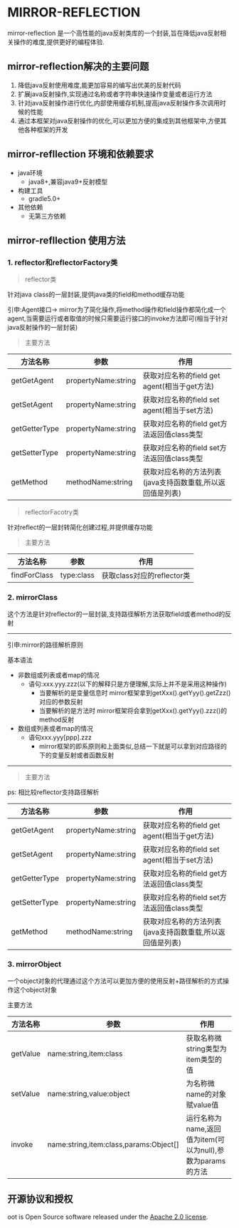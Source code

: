# MIRROR-REFLECTION

mirror-reflection 是一个高性能的java反射类库的一个封装,旨在降低java反射相关操作的难度,提供更好的编程体验.

## mirror-reflection解决的主要问题

1. 降低java反射使用难度,能更加容易的编写出优美的反射代码
2. 扩展java反射操作,实现通过名称或者字符串快速操作变量或者运行方法
3. 针对java反射操作进行优化,内部使用缓存机制,提高java反射操作多次调用时候的性能
4. 通过本框架对java反射操作的优化,可以更加方便的集成到其他框架中,方便其他各种框架的开发

## mirror-refllection 环境和依赖要求

- java环境
  - java8+,兼容java9+反射模型
- 构建工具
  - gradle5.0+
- 其他依赖
  - 无第三方依赖

## mirror-refllection 使用方法

### 1. reflector和reflectorFactory类

> reflector类

针对java class的一层封装,提供java类的field和method缓存功能

引申:Agent接口-> mirror为了简化操作,将method操作和field操作都简化成一个agent,当需要运行或者取值的时候只需要运行接口的invoke方法即可(相当于针对java反射操作的一层封装)

> 主要方法

方法名称|参数|作用
---|---|---
getGetAgent|propertyName:string|获取对应名称的field get agent(相当于get方法)
getSetAgent|propertyName:string|获取对应名称的field set agent(相当于set方法)
getGetterType|propertyName:string|获取对应名称的field get方法返回值class类型
getSetterType|propertyName:string|获取对应名称的field set方法返回值class类型
getMethod|methodName:string|获取对应名称的方法列表(java支持函数重载,所以返回值是列表)

> reflectorFacotry类

针对reflect的一层封转简化创建过程,并提供缓存功能

> 主要方法

方法名称|参数|作用
---|---|---
findForClass|type:class|获取class对应的reflector类

### 2. mirrorClass

这个方法是针对reflector的一层封装,支持路径解析方法获取field或者method的反射

-----

引申:mirror的路径解析原则

基本语法 

- 非数组或列表或者map的情况 
  - 语句:xxx.yyy.zzz(以下的解释只是方便理解,实际上并不是采用这种操作)
    - 当要解析的是变量信息时 mirror框架拿到getXxx().getYyy().getZzz()对应的参数反射
    - 当要解析的是方法时 mirror框架将会拿到getXxx().getYyy().zzz()的method反射
- 数组或列表或者map的情况
  - 语句xxx.yyy[ppp].zzz
    - mirror框架的即系原则和上面类似,总结一下就是可以拿到对应路径的下的变量反射或者函数反射

-----

> 主要方法

ps: 相比较reflector支持路径解析

方法名称|参数|作用
---|---|---
getGetAgent|propertyName:string|获取对应名称的field get agent(相当于get方法)
getSetAgent|propertyName:string|获取对应名称的field set agent(相当于set方法)
getGetterType|propertyName:string|获取对应名称的field get方法返回值class类型
getSetterType|propertyName:string|获取对应名称的field set方法返回值class类型
getMethod|methodName:string|获取对应名称的方法列表(java支持函数重载,所以返回值是列表)

### 3. mirrorObject

一个object对象的代理通过这个方法可以更加方便的使用反射+路径解析的方式操作这个object对象

主要方法


方法名称|参数|作用
---|---|---
getValue|name:string,item:class|获取名称微string类型为item类型的值
setValue|name:string,value:object|为名称微name的对象赋value值
invoke|name:string,item:class,params:Object[]|运行名称为name,返回值为item(可以为null),参数为params的方法

## 开源协议和授权

oot is Open Source software released under the [Apache 2.0 license](https://www.apache.org/licenses/LICENSE-2.0.html).
